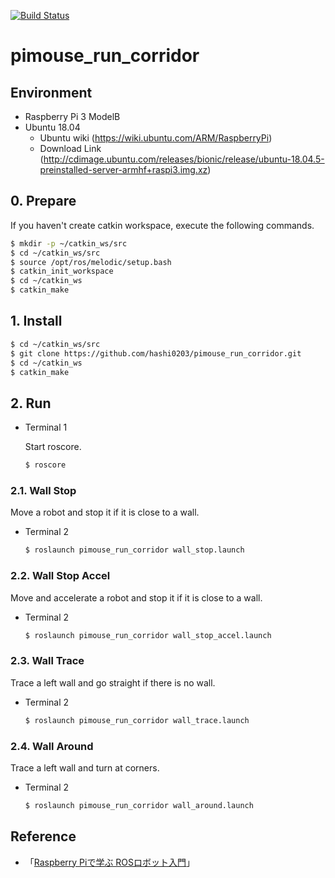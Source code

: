 [![Build Status](https://travis-ci.com/hashi0203/pimouse_run_corridor.svg?branch=main)](https://travis-ci.com/hashi0203/pimouse_run_corridor)

# pimouse_run_corridor

## Environment

- Raspberry Pi 3 ModelB
- Ubuntu 18.04
    - Ubuntu wiki (https://wiki.ubuntu.com/ARM/RaspberryPi)
    - Download Link (http://cdimage.ubuntu.com/releases/bionic/release/ubuntu-18.04.5-preinstalled-server-armhf+raspi3.img.xz)

## 0. Prepare

If you haven't create catkin workspace, execute the following commands.

```bash
$ mkdir -p ~/catkin_ws/src
$ cd ~/catkin_ws/src
$ source /opt/ros/melodic/setup.bash
$ catkin_init_workspace
$ cd ~/catkin_ws
$ catkin_make
```

## 1. Install

```bash
$ cd ~/catkin_ws/src
$ git clone https://github.com/hashi0203/pimouse_run_corridor.git
$ cd ~/catkin_ws
$ catkin_make
```

## 2. Run

- Terminal 1

    Start roscore.

    ```bash
    $ roscore
    ```

### 2.1. Wall Stop

Move a robot and stop it if it is close to a wall.

- Terminal 2

    ```bash
    $ roslaunch pimouse_run_corridor wall_stop.launch
    ```

### 2.2. Wall Stop Accel

Move and accelerate a robot and stop it if it is close to a wall.

- Terminal 2

    ```bash
    $ roslaunch pimouse_run_corridor wall_stop_accel.launch
    ```

### 2.3. Wall Trace

Trace a left wall and go straight if there is no wall.

- Terminal 2

    ```bash
    $ roslaunch pimouse_run_corridor wall_trace.launch
    ```

### 2.4. Wall Around

Trace a left wall and turn at corners.

- Terminal 2

    ```bash
    $ roslaunch pimouse_run_corridor wall_around.launch
    ```

## Reference

- 「[Raspberry Piで学ぶ ROSロボット入門](https://github.com/ryuichiueda/raspimouse_book_info)」